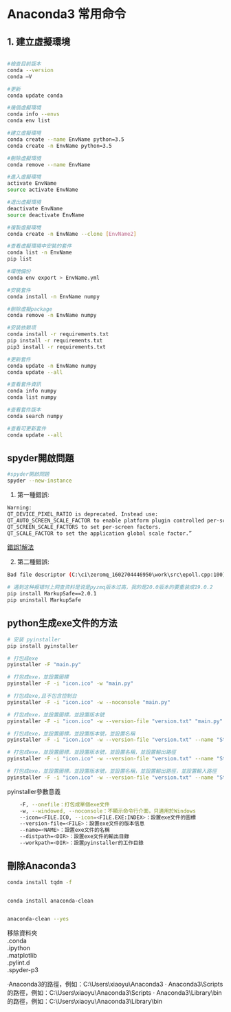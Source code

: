 # Anaconda3 常用命令

## 1. 建立虛擬環境

```bash

#檢查目前版本
conda --version
conda –V

#更新
conda update conda

#幾個虛擬環境
conda info --envs
conda env list

#建立虛擬環境
conda create --name EnvName python=3.5
conda create -n EnvName python=3.5

#刪除虛擬環境
conda remove --name EnvName

#進入虛擬環境
activate EnvName
source activate EnvName

#退出虛擬環境
deactivate EnvName
source deactivate EnvName

#複製虛擬環境
conda create -n EnvName --clone [EnvName2]

#查看虛擬環境中安裝的套件
conda list -n EnvName 
pip list

#環境備份
conda env export > EnvName.yml

#安裝套件
conda install -n EnvName numpy

#刪除虛擬package
conda remove -n EnvName numpy

#安装依赖项
conda install -r requirements.txt
pip install -r requirements.txt
pip3 install -r requirements.txt

#更新套件
conda update -n EnvName numpy
conda update --all

#查看套件資訊
conda info numpy
conda list numpy

#查看套件版本
conda search numpy

#查看可更新套件
conda update --all
```

## spyder開啟問題

```bash
#spyder開啟問題
spyder --new-instance
```

1. 第一種錯誤:

```bash
Warning:
QT_DEVICE_PIXEL_RATIO is deprecated. Instead use:
QT_AUTO_SCREEN_SCALE_FACTOR to enable platform plugin controlled per-screen factors.
QT_SCREEN_SCALE_FACTORS to set per-screen factors.
QT_SCALE_FACTOR to set the application global scale factor.”
```

[錯誤1解法](http://www.360doc.cn/mip/935567422.html)

2. 第二種錯誤:

```bash
Bad file descriptor (C:\ci\zeromq_1602704446950\work\src\epoll.cpp:100)
```

```bash
# 遇到这种报错时上网查资料是说是pyzmq版本过高，我的是20.0版本的要重装成19.0.2
pip install MarkupSafe==2.0.1
pip uninstall MarkupSafe
```

## python生成exe文件的方法

```bash
# 安装 pyinstaller
pip install pyinstaller

# 打包成exe
pyinstaller -F "main.py"

# 打包成exe，並設置圖標
pyinstaller -F -i "icon.ico" -w "main.py"

# 打包成exe,且不包含控制台
pyinstaller -F -i "icon.ico" -w --noconsole "main.py"

# 打包成exe，並設置圖標，並設置版本號
pyinstaller -F -i "icon.ico" -w --version-file "version.txt" "main.py"

# 打包成exe，並設置圖標，並設置版本號，並設置名稱
pyinstaller -F -i "icon.ico" -w --version-file "version.txt" --name "StockMarketPrediction" "main.py"

# 打包成exe，並設置圖標，並設置版本號，並設置名稱，並設置輸出路徑
pyinstaller -F -i "icon.ico" -w --version-file "version.txt" --name "StockMarketPrediction" --distpath "dist" "main.py"

# 打包成exe，並設置圖標，並設置版本號，並設置名稱，並設置輸出路徑，並設置輸入路徑
pyinstaller -F -i "icon.ico" -w --version-file "version.txt" --name "StockMarketPrediction" --distpath "dist" --workpath "build" "main.py"

```

pyinstaller參數意義

```bash
    -F, --onefile：打包成單個exe文件
    -w, --windowed, --noconsole：不顯示命令行介面，只適用於Windows
    --icon=<FILE.ICO, --icon=<FILE.EXE:INDEX>：設置exe文件的圖標
    --version-file=<FILE>：設置exe文件的版本信息
    --name=<NAME>：設置exe文件的名稱
    --distpath=<DIR>：設置exe文件的輸出目錄
    --workpath=<DIR>：設置pyinstaller的工作目錄
```

## 刪除Anaconda3

```bash
conda install tqdm -f 


conda install anaconda-clean


anaconda-clean --yes
```

移除資料夾  
.conda  
.ipython  
.matplotlib  
.pylint.d  
.spyder-p3  

·Anaconda3的路徑，例如：C:\Users\xiaoyu\Anaconda3
· Anaconda3\Scripts的路徑，例如：C:\Users\xiaoyu\Anaconda3\Scripts
· Anaconda3\Library\bin的路徑，例如：C:\Users\xiaoyu\Anaconda3\Library\bin